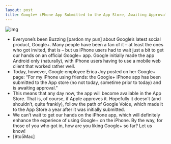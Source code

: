 ```yaml
---
layout: post
title: Google+ iPhone App Submitted to the App Store, Awaiting Approval
---
```

![img](http://media.idownloadblog.com/wp-content/uploads/2011/07/Erica-Joy-Google+.png)
* Everyone’s been Buzzing [pardon my pun] about Google’s latest social product, Google+. Many people have been a fan of it – at least the ones who got invited, that is – but us iPhone users had to wait just a bit to get our hands on an official Google+ app. Google initially made the app Android only (naturally), with iPhone users having to use a mobile web client that worked rather well.
* Today, however, Google employee Erica Joy posted on her Google+ page: “For my iPhone using friends: the Google+ iPhone app has been submitted to the App store (no not today, sometime prior to today) and is awaiting approval.”
* This means that any day now, the app will become available in the App Store. That is, of course, if Apple approves it. Hopefully it doesn’t (and shouldn’t, quite frankly), follow the path of Google Voice, which made it to the App Store a year after it was initially submitted.
* We can’t wait to get our hands on the iPhone app, which will definitely enhance the experiece of using Google+ on the iPhone. By the way, for those of you who got in, how are you liking Google+ so far? Let us know!
* [9to5Mac]

